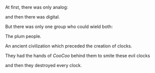 At first, there was only analog:

and then there was digital.

But there was only one group who could wield both:

The plum people.

An ancient civilization which preceded the creation of clocks.

They had the hands of *CooCoo* behind them to smite these evil clocks

and then they destroyed every clock.







